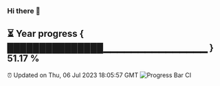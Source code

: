 ### Hi there 👋
⏳ Year progress { ███████████████▁▁▁▁▁▁▁▁▁▁▁▁▁▁▁ } 51.17 %
---
⏰ Updated on Thu, 06 Jul 2023 18:05:57 GMT
![Progress Bar CI](https://github.com/Moyi321/Moyi321/workflows/Progress%20Bar%20CI/badge.svg)
